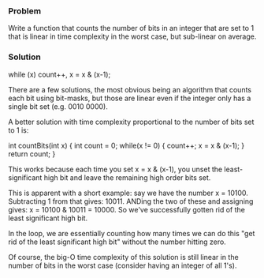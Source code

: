 ### Problem 

Write a function that counts the number of bits in an integer that are set to 1 that is linear in time complexity in the worst case, but sub-linear on average.

### Solution 

while (x) count++, x = x & (x-1);

There are a few solutions, the most obvious being an algorithm that counts each bit using bit-masks, but those are linear even if the integer only has a single bit set (e.g. 0010 0000).

A better solution with time complexity proportional to the number of bits set to 1 is:

int countBits(int x) {
    int count = 0;
    while(x != 0) {
        count++;
        x = x & (x-1);
    }
    return count;
}

This works because each time you set x = x & (x-1), you unset the least-significant high bit and leave the remaining high order bits set. 

This is apparent with a short example: say we have the number x = 10100. Subtracting 1 from that gives: 10011. ANDing the two of these and assigning gives: x = 10100 & 10011 = 10000. So we've successfully gotten rid of the least significant high bit.

In the loop, we are essentially counting how many times we can do this "get rid of the least significant high bit" without the number hitting zero.

Of course, the big-O time complexity of this solution is still linear in the number of bits in the worst case (consider having an integer of all 1's).


